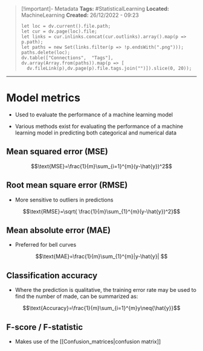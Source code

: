 > [!important]- Metadata
> **Tags:** #StatisticalLearning 
> **Located:** MachineLearning
> **Created:** 26/12/2022 - 09:23
> ```dataviewjs
>let loc = dv.current().file.path;
>let cur = dv.page(loc).file;
>let links = cur.inlinks.concat(cur.outlinks).array().map(p => p.path);
>let paths = new Set(links.filter(p => !p.endsWith(".png")));
>paths.delete(loc);
>dv.table(["Connections",  "Tags"], dv.array(Array.from(paths)).map(p => [
>   dv.fileLink(p),dv.page(p).file.tags.join("")]).slice(0, 20));
> ```

___
# Model metrics
- Used to evaluate the performance of a machine learning model 

- Various methods exist for evaluating the performance of a machine learning model in predicting both categorical and numerical data
## Mean squared error (MSE)
$$\text{MSE}=\frac{1}{m}\sum_{i=1}^{m}(y-\hat{y})^2$$


## Root mean square error (RMSE) 
- More sensitive to outliers in predictions

$$\text{RMSE}=\sqrt{ \frac{1}{m}\sum_{1}^{m}(y-\hat{y})^2}$$


## Mean absolute error (MAE)
- Preferred for bell curves 

$$\text{MAE}=\frac{1}{m}\sum_{1}^{m}|y-\hat{y}| $$

## Classification accuracy
- Where the prediction is qualitative, the training error rate may be used to find the number of made, can be summarized as:

$$\text{Accuracy}=\frac{1}{m}\sum_{i=1}^{m}y\neq{\hat{y}}$$
## F-score / F-statistic
- Makes use of the [[Confusion_matrices|confusion matrix]]

